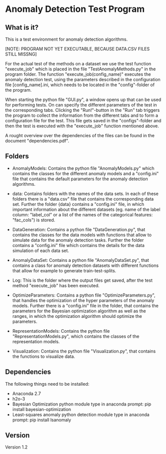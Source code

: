 # Anomaly Detection Test Program

What is it?
-----------
This is a test environment for anomaly detection algorithms. 

[NOTE: PROGRAM NOT YET EXECUTABLE, BECAUSE DATA.CSV FILES STILL MISSNG]

For the actual test of the methods on a dataset we use the test function "execute_job" which is placed in the file "TestAnomalyMethods.py" in the program folder. The function "execute_job(config_name)" executes the anomaly detection test, using the parameters described in the configuration file 
[config\_name].ini, which needs to be located in the "config"-folder of the 
program. 

When starting the python file "GUI.py", a window opens up that can be used for performing tests. On can specify the different parameters of the test in the corresponding tabs. Clicking the "Run!"-button in the "Run" tab triggers the program to collect
the information from the different tabs and to form a configuration file for the test. This file gets saved in the "configs"-folder and then the test is executed with the "execute\_job" function mentioned above.

A rought overview over the dependencies of the files can be found in the document "dependencies.pdf".


Folders
-------
- AnomalyModels: Contains the python file "AnomalyModels.py"
  which contains the classes for the different anomaly models
  and a "config.ini" file that contains the default parameters
  for the anomaly detection algorithms.

- data: Contains folders with the names of the data sets. In
  each of these folders there is a "data.csv" file that 
  contains the corresponding data set. Further the folder
  {data} contains a "config.ini" file, in which important
  information about the different datasets (eg. name of the
  label column: "label_col" or a list of the names of the
  categorical features: "fac_cols") is stored.

- DataGeneration: Contains a python file "DataGeneration.py",
  that contains the classes for the data models with functions
  that allow to simulate data for the anomaly detection tasks.
  Further the folder contains a "config.ini" file which 
  contains the details for the data simulation of each data 
  set.

- AnomalyDataSet: Contains a python file "AnomalyDataSet.py",
  that contains a class for anomaly detection datasets with
  different functions that allow for example to generate
  train-test-splits.

- Log: This is the folder where the output files get saved,
  after the test method "execute_job" has been executed.

- OptimizeParameters: Contains a python file
  "OptimizeParameters.py", that handles the optimization of
  the hyper parameters of the anomaly models. Further there is
  a "config.ini" file in the folder, that contains the
  parameters for the Bayesian optimization algorithm as well
  as the ranges, in which the optimization algorithm should 
  optimize the parameters.

- RepresentationModels: Contains the python file 
  "RepresentationModels.py", which contains the classes of the
  representation models. 

- Visualization: Contains the python file "Visualization.py",
  that contains the functions to visualize data.


Dependencies
------------
The following things need to be installed:
- Anaconda 2.7
- h2o-3
- Bayesian Optimization python module
  type in anaconda prompt: pip install bayesian-optimization
- Least-squares anomaly python detection module 
  type in anaconda prompt: pip install lsanomaly


Version
-------
Version 1.2
